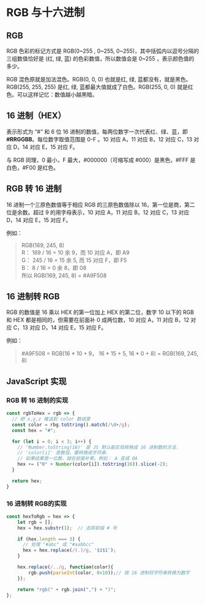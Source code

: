 # RGB 与十六进制

## RGB

RGB 色彩的标记方式是 RGB(0~255 , 0~255, 0~255)，其中括弧内以逗号分隔的三组数值恰好是 (红, 绿, 蓝) 的色彩数值，所以数值会是 0~255 ，表示颜色值的多少。

RGB 混色原就是加法混色。RGB(0, 0, 0) 也就是红, 绿, 蓝都没有，就是黑色。RGB(255, 255, 255) 是红, 绿, 蓝都最大值就成了白色。RGB(255, 0, 0) 就是红色。可以这样记忆：数值越小越黑暗。

## 16 进制（HEX）

表示形式为 “#” 和 6 位 16 进制的数值，每两位数字一次代表红、绿、蓝，即 __#RRGGBB__。每位数字取值范围是 0-F 。10 对应 A，11 对应 B，12 对应 C，13 对应 D，14 对应 E，15 对应 F。

与 RGB 同理，0 最小，F 最大，#000000（可缩写成 #000）是黑色，#FFF 是白色，#F00 是红色。

## RGB 转 16 进制

16 进制一个三原色数值等于相应 RGB 的三原色数值除以 16，第一位是商，第二位是余数。超过 9 的用字母表示，10 对应 A，11 对应 B，12 对应 C，13 对应 D，14 对应 E，15 对应 F。

例如：
> RGB(169, 245, 8)
> <br>R： 169 / 16 = 10 余 9，而 10 对应 A，即 A9
> <br>G： 245 / 16 = 15 余 5, 而 15 对应 F，即 F5
> <br>B： 8 / 16 = 0 余 8，即 08
> <br> 所以 RGB(169, 245, 8) = #A9F508

## 16 进制转 RGB

RGB 的数值是 16 乘以 HEX 的第一位加上 HEX 的第二位，数字 10 以下的 RGB 和 HEX 都是相同的，但需要在前面补 0 成两位数，10 对应 A，11 对应 B，12 对应 C，13 对应 D，14 对应 E，15 对应 F。

例如：
> #A9F508 = RGB(16 * 10 + 9， 16 * 15 + 5, 16 * 0 + 8) = RGB(169, 245, 8)

## JavaScript 实现

### RGB 转 16 进制的实现

```js
const rgbToHex = rgb => {
  // 把 x,y,z 推送到 color 数组里
  const color = rbg.toString().match(/\d+/g);
  const hex = "#";

  for (let i = 0; i < 3; i++) {
    // 'Number.toString(16)' 是 JS 默认能实现转换成 16 进制数的方法.
    // 'color[i]' 是数组，要转换成字符串.
    // 如果结果是一位数，就在前面补零。例如： A 变成 0A
    hex += ("0" + Number(color[i]).toString(16)).slice(-2);
  }

  return hex;
}
```

### 16 进制转 RGB的实现

```js
const hexToRgb = hex => {
    let rgb = [];
    hex = hex.substr(1);  // 去除前缀 # 号

    if (hex.length === 3) {
      // 处理 "#abc" 成 "#aabbcc"
      hex = hex.replace(/(.)/g, '$1$1');
    }

    hex.replace(/../g, function(color){
        rgb.push(parseInt(color, 0x10));// 按 16 进制将字符串转换为数字
    });

    return "rgb(" + rgb.join(",") + ")";
};
```